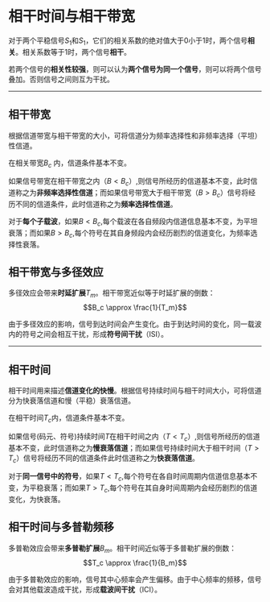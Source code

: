 # 相干时间与相干带宽

对于两个平稳信号$S_1$和$S_1$，它们的相关系数的绝对值大于0小于1时，两个信号**相关**。相关系数等于1时，两个信号**相干**。

若两个信号的**相关性较强**，则可以认为**两个信号为同一个信号**，则可以将两个信号叠加。否则信号之间则互为干扰。


----------


## 相干带宽

根据信道带宽与相干带宽的大小，可将信道分为频率选择性和非频率选择（平坦）性信道。

在相关带宽${B}_{c}$ 内，信道条件基本不变。

如果信号带宽在相干带宽之内（$B<{B}_{c}$）,则信号所经历的信道基本不变，此时信道称之为**非频率选择性信道**；而如果信号带宽大于相干带宽（$B>{B}_{c}$）信号将经历不同的信道条件，此时信道称之为**频率选择性信道**。

对于**每个子载波**，如果$B<{B}_{c}$,每个载波在各自频段内信道信息基本不变，为平坦衰落；而如果$B>{B}_{c}$,每个符号在其自身频段内会经历剧烈的信道变化，为频率选择性衰落。

## 相干带宽与多径效应
多径效应会带来**时延扩展**$T_m$。相干带宽近似等于时延扩展的倒数：
$$B_c \approx \frac{1}{T_m}$$

由于多径效应的影响，信号到达时间会产生变化。由于到达时间的变化，同一载波内的符号之间会相互干扰，形成**符号间干扰**（ISI）。

----------


## 相干时间

相干时间用来描述**信道变化的快慢**。根据信号持续时间与相干时间大小，可将信道分为快衰落信道和慢（平稳）衰落信道。

在相干时间${T}_{c}$内，信道条件基本不变。

如果信号(码元、符号)持续时间$T$在相干时间之内（$T<{T}_{c}$）,则信号所经历的信道基本不变，此时信道称之为**慢衰落信道**；而如果信号持续时间大于相干时间（$T>{T}_{c}$）信号将经历不同的信道条件此时信道称之为**快衰落信道**。

对于**同一信号中的符号**，如果$T<{T}_{c}$,每个符号在各自时间周期内信道信息基本不变，为平稳衰落；而如果$T>{T}_{c}$,每个符号在其自身时间周期内会经历剧烈的信道变化，为快衰落。

## 相干时间与多普勒频移
多普勒效应会带来**多普勒扩展**$B_m$。相干时间近似等于多普勒扩展的倒数：
$$T_c \approx \frac{1}{B_m}$$

由于多普勒效应的影响，信号其中心频率会产生偏移。由于中心频率的频移，信号会对其他载波造成干扰，形成**载波间干扰**（ICI）。

